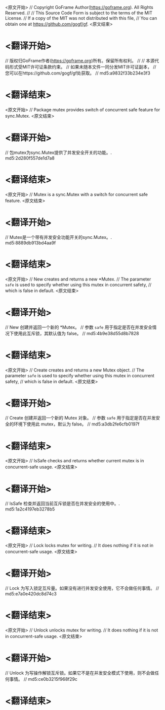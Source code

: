
<原文开始>
// Copyright GoFrame Author(https://goframe.org). All Rights Reserved.
//
// This Source Code Form is subject to the terms of the MIT License.
// If a copy of the MIT was not distributed with this file,
// You can obtain one at https://github.com/gogf/gf.
<原文结束>

# <翻译开始>
// 版权归GoFrame作者(https://goframe.org)所有。保留所有权利。
//
// 本源代码形式受MIT许可证条款约束。
// 如果未随本文件一同分发MIT许可证副本，
// 您可以在https://github.com/gogf/gf处获取。
// md5:a9832f33b234e3f3
# <翻译结束>


<原文开始>
// Package mutex provides switch of concurrent safe feature for sync.Mutex.
<原文结束>

# <翻译开始>
// 包mutex为sync.Mutex提供了并发安全开关的功能。. md5:2d280f557de1d7a8
# <翻译结束>


<原文开始>
// Mutex is a sync.Mutex with a switch for concurrent safe feature.
<原文结束>

# <翻译开始>
// Mutex是一个带有并发安全功能开关的sync.Mutex。. md5:8889db913bd4aa9f
# <翻译结束>


<原文开始>
// New creates and returns a new *Mutex.
// The parameter `safe` is used to specify whether using this mutex in concurrent safety,
// which is false in default.
<原文结束>

# <翻译开始>
// New 创建并返回一个新的 *Mutex。
// 参数 `safe` 用于指定是否在并发安全情况下使用此互斥锁，其默认值为 false。
// md5:4b9e38d55d8b7828
# <翻译结束>


<原文开始>
// Create creates and returns a new Mutex object.
// The parameter `safe` is used to specify whether using this mutex in concurrent safety,
// which is false in default.
<原文结束>

# <翻译开始>
// Create 创建并返回一个新的 Mutex 对象。
// 参数 `safe` 用于指定是否在并发安全的环境下使用此 mutex，默认为 false。
// md5:a3db2fe6cfb0197f
# <翻译结束>


<原文开始>
// IsSafe checks and returns whether current mutex is in concurrent-safe usage.
<原文结束>

# <翻译开始>
// IsSafe 检查并返回当前互斥锁是否在并发安全的使用中。. md5:1a2c4197eb3278b5
# <翻译结束>


<原文开始>
// Lock locks mutex for writing.
// It does nothing if it is not in concurrent-safe usage.
<原文结束>

# <翻译开始>
// Lock 为写入锁定互斥量。如果没有进行并发安全使用，它不会做任何事情。
// md5:e7a0e420dc8d74c3
# <翻译结束>


<原文开始>
// Unlock unlocks mutex for writing.
// It does nothing if it is not in concurrent-safe usage.
<原文结束>

# <翻译开始>
// Unlock 为写操作解锁互斥锁。如果它不是在并发安全模式下使用，则不会做任何事情。
// md5:ce0b3215f968f29c
# <翻译结束>

